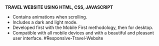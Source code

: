 ****TRAVEL WEBSITE USING HTML, CSS, JAVASCRIPT****

- Contains animations when scrolling.
- Includes a dark and light mode.
- Developed first with the Mobile First methodology, then for desktop.
- Compatible with all mobile devices and with a beautiful and pleasant user interface.
#Responsive-Travel-Website
